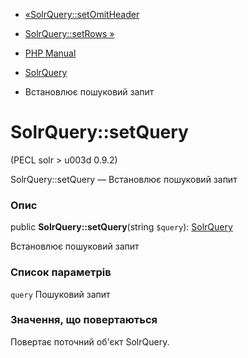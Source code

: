 - [«SolrQuery::setOmitHeader](solrquery.setomitheader.md)
- [SolrQuery::setRows »](solrquery.setrows.md)

- [PHP Manual](index.md)
- [SolrQuery](class.solrquery.md)
- Встановлює пошуковий запит

# SolrQuery::setQuery

(PECL solr \> u003d 0.9.2)

SolrQuery::setQuery — Встановлює пошуковий запит

### Опис

public **SolrQuery::setQuery**(string `$query`):
[SolrQuery](class.solrquery.md)

Встановлює пошуковий запит

### Список параметрів

`query`
Пошуковий запит

### Значення, що повертаються

Повертає поточний об'єкт SolrQuery.
